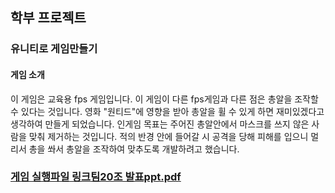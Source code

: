 ## 학부 프로젝트
### 유니티로 게임만들기
#### 게임 소개
이 게임은 교육용 fps 게임입니다. 이 게임이 다른 fps게임과 다른 점은 총알을 조작할 수 있다는 것입니다.
영화 "원티드"에 영향을 받아 총알을 휠 수 있게 하면 재미있겠다고 생각하여 만들게 되었습니다.
인게임 목표는 주어진 총알안에서 마스크를 쓰지 않은 사람을 맞춰 제거하는 것입니다.
적의 반경 안에 들어갈 시 공격을 당해 피해를 입으니 멀리서 총을 쏴서 총알을 조작하여 맞추도록 개발하려고 했습니다.

### [게임 실행파일 링크](https://drive.google.com/file/d/17nwtAPAwwXPQcT4v0hR1Hmw1EcnPIYSQ/view?usp=sharing)[팀20조 발표ppt.pdf](https://github.com/Jaeun-Choi98/fps-game/files/8657174/20.ppt.pdf)
